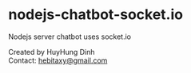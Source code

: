 # nodejs-chatbot-socket.io
Nodejs server chatbot uses socket.io

Created by HuyHung Dinh<br>
Contact: hebitaxy@gmail.com
